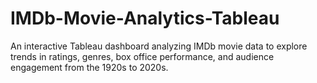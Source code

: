 # IMDb-Movie-Analytics-Tableau
An interactive Tableau dashboard analyzing IMDb movie data to explore trends in ratings, genres, box office performance, and audience engagement from the 1920s to 2020s.
